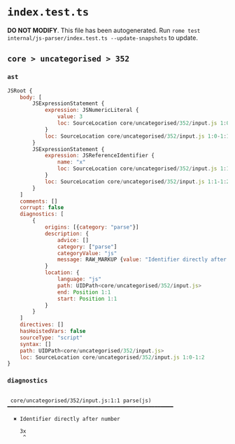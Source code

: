 # `index.test.ts`

**DO NOT MODIFY**. This file has been autogenerated. Run `rome test internal/js-parser/index.test.ts --update-snapshots` to update.

## `core > uncategorised > 352`

### `ast`

```javascript
JSRoot {
	body: [
		JSExpressionStatement {
			expression: JSNumericLiteral {
				value: 3
				loc: SourceLocation core/uncategorised/352/input.js 1:0-1:1
			}
			loc: SourceLocation core/uncategorised/352/input.js 1:0-1:1
		}
		JSExpressionStatement {
			expression: JSReferenceIdentifier {
				name: "x"
				loc: SourceLocation core/uncategorised/352/input.js 1:1-1:2 (x)
			}
			loc: SourceLocation core/uncategorised/352/input.js 1:1-1:2
		}
	]
	comments: []
	corrupt: false
	diagnostics: [
		{
			origins: [{category: "parse"}]
			description: {
				advice: []
				category: ["parse"]
				categoryValue: "js"
				message: RAW_MARKUP {value: "Identifier directly after number"}
			}
			location: {
				language: "js"
				path: UIDPath<core/uncategorised/352/input.js>
				end: Position 1:1
				start: Position 1:1
			}
		}
	]
	directives: []
	hasHoistedVars: false
	sourceType: "script"
	syntax: []
	path: UIDPath<core/uncategorised/352/input.js>
	loc: SourceLocation core/uncategorised/352/input.js 1:0-1:2
}
```

### `diagnostics`

```

 core/uncategorised/352/input.js:1:1 parse(js) ━━━━━━━━━━━━━━━━━━━━━━━━━━━━━━━━━━━━━━━━━━━━━━━━━━━━━

  ✖ Identifier directly after number

    3x
     ^


```
